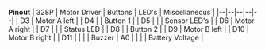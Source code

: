 
**Pinout**
| 328P | Motor Driver | Buttons | LED's | Miscellaneous | 
|--|--|--|--|--|
| D3 | Motor A left | 
| D4 | | Button 1 | 
| D5 |  |  | Sensor LED's |
| D6 | Motor A right | 
| D7 |  |  | Status LED |
| D8 |  | Button 2 |
| D9 | Motor B left | 
| D10 | Motor B right | 
| D11 | | | | Buzzer
| A0 |  |  | | Battery Voltage |
